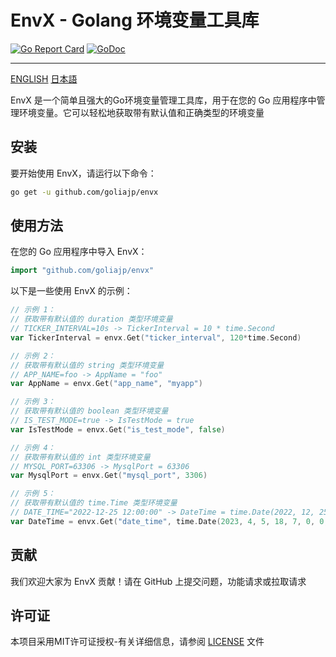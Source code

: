 # EnvX - Golang 环境变量工具库

[![Go Report Card](https://goreportcard.com/badge/github.com/goliajp/envx)](https://goreportcard.com/report/github.com/goliajp/envx)
[![GoDoc](https://godoc.org/github.com/goliajp/envx?status.svg)](https://godoc.org/github.com/goliajp/envx)

---
[ENGLISH](README.md)
[日本語](README_JP.md)

EnvX 是一个简单且强大的Go环境变量管理工具库，用于在您的 Go 应用程序中管理环境变量。它可以轻松地获取带有默认值和正确类型的环境变量

## 安装

要开始使用 EnvX，请运行以下命令：

```bash
go get -u github.com/goliajp/envx
```

## 使用方法

在您的 Go 应用程序中导入 EnvX：

```go
import "github.com/goliajp/envx"
```

以下是一些使用 EnvX 的示例：

```go
// 示例 1：
// 获取带有默认值的 duration 类型环境变量
// TICKER_INTERVAL=10s -> TickerInterval = 10 * time.Second
var TickerInterval = envx.Get("ticker_interval", 120*time.Second)

// 示例 2：
// 获取带有默认值的 string 类型环境变量
// APP_NAME=foo -> AppName = "foo"
var AppName = envx.Get("app_name", "myapp")

// 示例 3：
// 获取带有默认值的 boolean 类型环境变量
// IS_TEST_MODE=true -> IsTestMode = true
var IsTestMode = envx.Get("is_test_mode", false)

// 示例 4：
// 获取带有默认值的 int 类型环境变量
// MYSQL_PORT=63306 -> MysqlPort = 63306
var MysqlPort = envx.Get("mysql_port", 3306)

// 示例 5：
// 获取带有默认值的 time.Time 类型环境变量
// DATE_TIME="2022-12-25 12:00:00" -> DateTime = time.Date(2022, 12, 25, 12, 0, 0, 0, time.UTC)
var DateTime = envx.Get("date_time", time.Date(2023, 4, 5, 18, 7, 0, 0, time.UTC))
```

## 贡献
我们欢迎大家为 EnvX 贡献！请在 GitHub 上提交问题，功能请求或拉取请求

## 许可证
本项目采用MIT许可证授权-有关详细信息，请参阅 [LICENSE](LICENSE) 文件